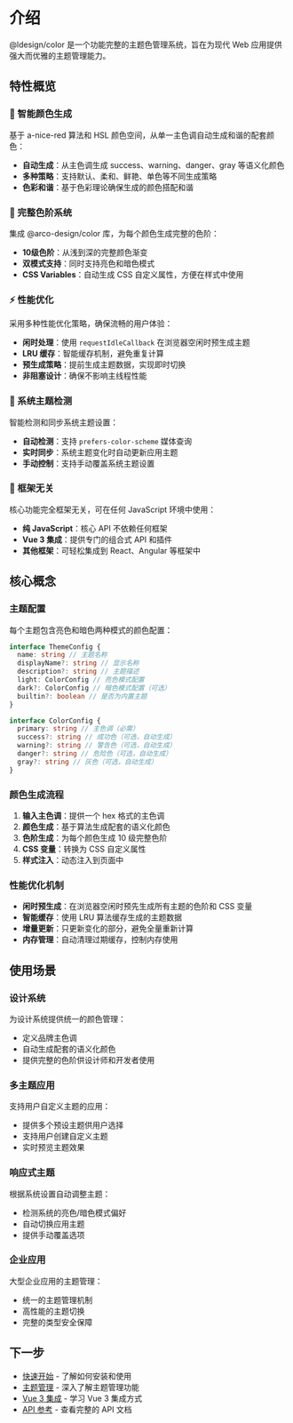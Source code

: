 # 介绍

@ldesign/color 是一个功能完整的主题色管理系统，旨在为现代 Web 应用提供强大而优雅的主题管理能力。

## 特性概览

### 🎨 智能颜色生成

基于 a-nice-red 算法和 HSL 颜色空间，从单一主色调自动生成和谐的配套颜色：

- **自动生成**：从主色调生成 success、warning、danger、gray 等语义化颜色
- **多种策略**：支持默认、柔和、鲜艳、单色等不同生成策略
- **色彩和谐**：基于色彩理论确保生成的颜色搭配和谐

### 🌈 完整色阶系统

集成 @arco-design/color 库，为每个颜色生成完整的色阶：

- **10级色阶**：从浅到深的完整颜色渐变
- **双模式支持**：同时支持亮色和暗色模式
- **CSS Variables**：自动生成 CSS 自定义属性，方便在样式中使用

### ⚡ 性能优化

采用多种性能优化策略，确保流畅的用户体验：

- **闲时处理**：使用 `requestIdleCallback` 在浏览器空闲时预生成主题
- **LRU 缓存**：智能缓存机制，避免重复计算
- **预生成策略**：提前生成主题数据，实现即时切换
- **非阻塞设计**：确保不影响主线程性能

### 🌙 系统主题检测

智能检测和同步系统主题设置：

- **自动检测**：支持 `prefers-color-scheme` 媒体查询
- **实时同步**：系统主题变化时自动更新应用主题
- **手动控制**：支持手动覆盖系统主题设置

### 🔧 框架无关

核心功能完全框架无关，可在任何 JavaScript 环境中使用：

- **纯 JavaScript**：核心 API 不依赖任何框架
- **Vue 3 集成**：提供专门的组合式 API 和插件
- **其他框架**：可轻松集成到 React、Angular 等框架中

## 核心概念

### 主题配置

每个主题包含亮色和暗色两种模式的颜色配置：

```typescript
interface ThemeConfig {
  name: string // 主题名称
  displayName?: string // 显示名称
  description?: string // 主题描述
  light: ColorConfig // 亮色模式配置
  dark?: ColorConfig // 暗色模式配置（可选）
  builtin?: boolean // 是否为内置主题
}

interface ColorConfig {
  primary: string // 主色调（必需）
  success?: string // 成功色（可选，自动生成）
  warning?: string // 警告色（可选，自动生成）
  danger?: string // 危险色（可选，自动生成）
  gray?: string // 灰色（可选，自动生成）
}
```

### 颜色生成流程

1. **输入主色调**：提供一个 hex 格式的主色调
2. **颜色生成**：基于算法生成配套的语义化颜色
3. **色阶生成**：为每个颜色生成 10 级完整色阶
4. **CSS 变量**：转换为 CSS 自定义属性
5. **样式注入**：动态注入到页面中

### 性能优化机制

- **闲时预生成**：在浏览器空闲时预先生成所有主题的色阶和 CSS 变量
- **智能缓存**：使用 LRU 算法缓存生成的主题数据
- **增量更新**：只更新变化的部分，避免全量重新计算
- **内存管理**：自动清理过期缓存，控制内存使用

## 使用场景

### 设计系统

为设计系统提供统一的颜色管理：

- 定义品牌主色调
- 自动生成配套的语义化颜色
- 提供完整的色阶供设计师和开发者使用

### 多主题应用

支持用户自定义主题的应用：

- 提供多个预设主题供用户选择
- 支持用户创建自定义主题
- 实时预览主题效果

### 响应式主题

根据系统设置自动调整主题：

- 检测系统的亮色/暗色模式偏好
- 自动切换应用主题
- 提供手动覆盖选项

### 企业应用

大型企业应用的主题管理：

- 统一的主题管理机制
- 高性能的主题切换
- 完整的类型安全保障

## 下一步

- [快速开始](/guide/getting-started) - 了解如何安装和使用
- [主题管理](/guide/theme-management) - 深入了解主题管理功能
- [Vue 3 集成](/guide/vue-integration) - 学习 Vue 3 集成方式
- [API 参考](/api/) - 查看完整的 API 文档
